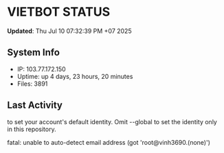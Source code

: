 # VIETBOT STATUS
**Updated**: Thu Jul 10 07:32:39 PM +07 2025

## System Info
- IP: 103.77.172.150
- Uptime: up 4 days, 23 hours, 20 minutes
- Files: 3891

## Last Activity

to set your account's default identity.
Omit --global to set the identity only in this repository.

fatal: unable to auto-detect email address (got 'root@vinh3690.(none)')
